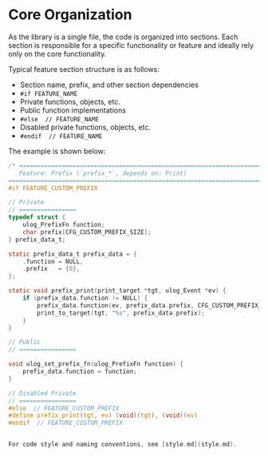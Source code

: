 # Core Organization

As the library is a single file, the code is organized into sections. Each section is responsible for a specific functionality or feature and ideally rely only on the core functionality.

Typical feature section structure is as follows:

- Section name, prefix, and other section dependencies
- `#if FEATURE_NAME`
- Private functions, objects, etc.
- Public function implementations
- `#else  // FEATURE_NAME`
- Disabled private functions, objects, etc.
- `#endif  // FEATURE_NAME`

The example is shown below:

```c
/* ============================================================================
   Feature: Prefix (`prefix_*`, depends on: Print)
============================================================================ */
#if FEATURE_CUSTOM_PREFIX

// Private
// ================
typedef struct {
    ulog_PrefixFn function;
    char prefix[CFG_CUSTOM_PREFIX_SIZE];
} prefix_data_t;

static prefix_data_t prefix_data = {
    .function = NULL,
    .prefix   = {0},
};

static void prefix_print(print_target *tgt, ulog_Event *ev) {
    if (prefix_data.function != NULL) {
        prefix_data.function(ev, prefix_data.prefix, CFG_CUSTOM_PREFIX_SIZE);
        print_to_target(tgt, "%s", prefix_data.prefix);
    }
}

// Public
// ================

void ulog_set_prefix_fn(ulog_PrefixFn function) {
    prefix_data.function = function;
}

// Disabled Private
// ================
#else  // FEATURE_CUSTOM_PREFIX
#define prefix_print(tgt, ev) (void)(tgt), (void)(ev)
#endif  // FEATURE_CUSTOM_PREFIX


For code style and naming conventions, see [style.md](style.md).
